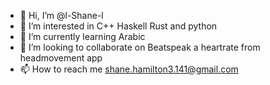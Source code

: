 - 👋 Hi, I’m @l-Shane-l
- 👀 I’m interested in C++ Haskell Rust and python
- 🌱 I’m currently learning Arabic
- 💞️ I’m looking to collaborate on Beatspeak a heartrate from headmovement app
- 📫 How to reach me shane.hamilton3.141@gmail.com

<!---
l-Shane-l/l-Shane-l is a ✨ special ✨ repository because its `README.md` (this file) appears on your GitHub profile.
You can click the Preview link to take a look at your changes.
--->
